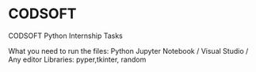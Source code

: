 # CODSOFT
CODSOFT Python Internship Tasks


What you need to run the files:
Python
Jupyter Notebook / Visual Studio / Any editor
Libraries: pyper,tkinter, random
